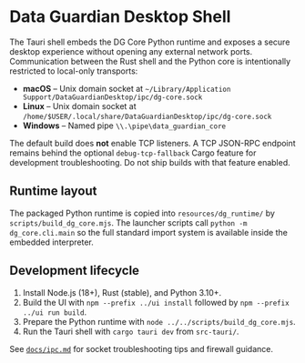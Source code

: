 # Data Guardian Desktop Shell

The Tauri shell embeds the DG Core Python runtime and exposes a secure desktop experience without opening any external network ports. Communication between the Rust shell and the Python core is intentionally restricted to local-only transports:

- **macOS** – Unix domain socket at `~/Library/Application Support/DataGuardianDesktop/ipc/dg-core.sock`
- **Linux** – Unix domain socket at `/home/$USER/.local/share/DataGuardianDesktop/ipc/dg-core.sock`
- **Windows** – Named pipe `\\.\pipe\data_guardian_core`

The default build does **not** enable TCP listeners. A TCP JSON-RPC endpoint remains behind the optional `debug-tcp-fallback` Cargo feature for development troubleshooting. Do not ship builds with that feature enabled.

## Runtime layout

The packaged Python runtime is copied into `resources/dg_runtime/` by `scripts/build_dg_core.mjs`. The launcher scripts call `python -m dg_core.cli.main` so the full standard import system is available inside the embedded interpreter.

## Development lifecycle

1. Install Node.js (18+), Rust (stable), and Python 3.10+.
2. Build the UI with `npm --prefix ../ui install` followed by `npm --prefix ../ui run build`.
3. Prepare the Python runtime with `node ../../scripts/build_dg_core.mjs`.
4. Run the Tauri shell with `cargo tauri dev` from `src-tauri/`.

See [`docs/ipc.md`](../../docs/ipc.md) for socket troubleshooting tips and firewall guidance.

